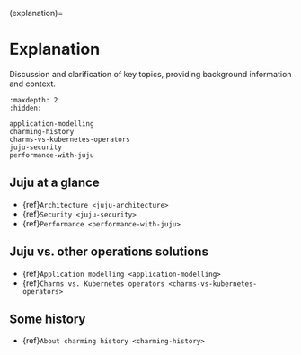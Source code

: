 (explanation)=
# Explanation

Discussion and clarification of key topics, providing background information and context.


```{toctree}
:maxdepth: 2
:hidden:

application-modelling
charming-history
charms-vs-kubernetes-operators
juju-security
performance-with-juju
```

## Juju at a glance

- {ref}`Architecture <juju-architecture>`
- {ref}`Security <juju-security>`
- {ref}`Performance <performance-with-juju>`


## Juju vs. other operations solutions

- {ref}`Application modelling <application-modelling>`
- {ref}`Charms vs. Kubernetes operators <charms-vs-kubernetes-operators>`

## Some history

- {ref}`About charming history <charming-history>`